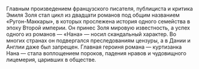 <!--2017-01-02 19:09:36-->
Главным произведением французского писателя, публициста и критика Эмиля Золя стал цикл из двадцати романов под общим названием «Ругон-Маккары», в которых прослежена история одного семейства в эпоху Второй империи. Он принес Золя мировую известность, а успех одного из романов — «Нана» — носил скандальный характер. Во многих странах он подвергался преследованиям цензуры, а в Дании и Англии даже был запрещен. Главная героиня романа — куртизанка Нана — стала воплощением пороков, падения нравов и чудовищного лицемерия, царивших в обществе.